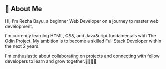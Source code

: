 ##  👋 About Me

Hi, I'm Rezha Bayu, a beginner Web Developer on a journey to master web development.

I'm currently learning HTML, CSS, and JavaScript fundamentals with The Odin Project. My ambition is to become a skilled Full Stack Developer within the next 2 years.

I'm enthusiastic about collaborating on projects and connecting with fellow developers to learn and grow together.🫱🏻‍🫲🏽
